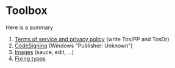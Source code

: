 # Toolbox

Here is a summary

1. [Terms of service and privacy policy](tos/index.md) (write Tos/PP and TosDr)
1. [CodeSigning](codesigning/index.md) (Windows "Publisher: Unknown")
1. [Images](images/index.md) (sauce, edit, ...)
1. [Fixing typos](writting/index.md)